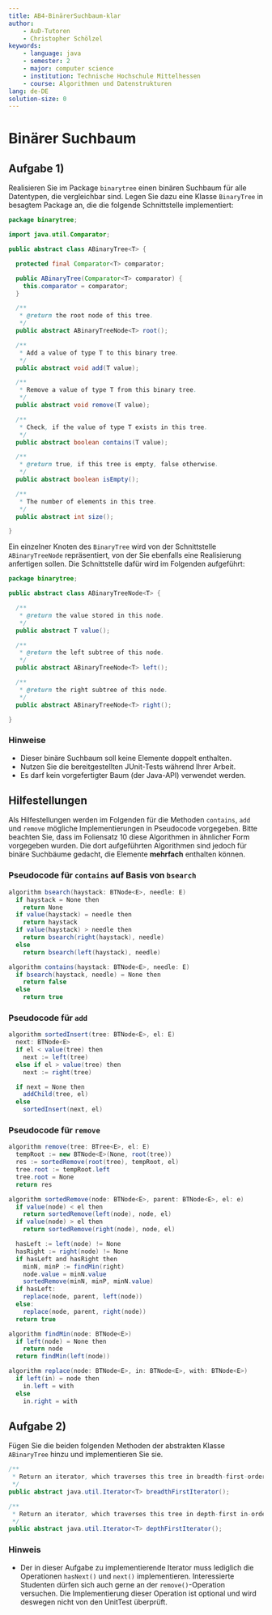 ```yaml
---
title: AB4-BinärerSuchbaum-klar
author:
    - AuD-Tutoren
    - Christopher Schölzel
keywords:
    - language: java
    - semester: 2
    - major: computer science
    - institution: Technische Hochschule Mittelhessen
    - course: Algorithmen und Datenstrukturen
lang: de-DE
solution-size: 0
---
```


# Binärer Suchbaum

## Aufgabe 1)

Realisieren Sie im Package `binarytree` einen binären Suchbaum für alle Datentypen, die vergleichbar sind.
Legen Sie dazu eine Klasse `BinaryTree` in besagtem Package an, die die folgende Schnittstelle implementiert:

```java
package binarytree;

import java.util.Comparator;

public abstract class ABinaryTree<T> {

  protected final Comparator<T> comparator;

  public ABinaryTree(Comparator<T> comparator) {
    this.comparator = comparator;
  }

  /**
   * @return the root node of this tree.
   */
  public abstract ABinaryTreeNode<T> root();

  /**
   * Add a value of type T to this binary tree.
   */
  public abstract void add(T value);

  /**
   * Remove a value of type T from this binary tree.
   */
  public abstract void remove(T value);

  /**
   * Check, if the value of type T exists in this tree.
   */
  public abstract boolean contains(T value);

  /**
   * @return true, if this tree is empty, false otherwise.
   */
  public abstract boolean isEmpty();

  /**
   * The number of elements in this tree.
   */
  public abstract int size();

}
```

Ein einzelner Knoten des `BinaryTree` wird von der Schnittstelle `ABinaryTreeNode` repräsentiert, von der Sie ebenfalls eine Realisierung anfertigen sollen.
Die Schnittstelle dafür wird im Folgenden aufgeführt:

```java
package binarytree;

public abstract class ABinaryTreeNode<T> {

  /**
   * @return the value stored in this node.
   */
  public abstract T value();

  /**
   * @return the left subtree of this node.
   */
  public abstract ABinaryTreeNode<T> left();

  /**
   * @return the right subtree of this node.
   */
  public abstract ABinaryTreeNode<T> right();

}
```

### Hinweise
* Dieser binäre Suchbaum soll keine Elemente doppelt enthalten.
* Nutzen Sie die bereitgestellten JUnit-Tests während Ihrer Arbeit.
* Es darf kein vorgefertigter Baum (der Java-API) verwendet werden.

## Hilfestellungen

Als Hilfestellungen werden im Folgenden für die Methoden `contains`, `add` und `remove` mögliche Implementierungen in Pseudocode vorgegeben.
Bitte beachten Sie, dass im Foliensatz 10 diese Algorithmen in ähnlicher Form vorgegeben wurden.
Die dort aufgeführten Algorithmen sind jedoch für binäre Suchbäume gedacht, die Elemente **mehrfach** enthalten können.

### Pseudocode für `contains` auf Basis von `bsearch`
```java
algorithm bsearch(haystack: BTNode<E>, needle: E)
  if haystack = None then
    return None
  if value(haystack) = needle then
    return haystack
  if value(haystack) > needle then
    return bsearch(right(haystack), needle)
  else
    return bsearch(left(haystack), needle)
```

```java
algorithm contains(haystack: BTNode<E>, needle: E)
  if bsearch(haystack, needle) = None then
    return false
  else
    return true
```

### Pseudocode für `add`
```java
algorithm sortedInsert(tree: BTNode<E>, el: E)
  next: BTNode<E>
  if el < value(tree) then
    next := left(tree)
  else if el > value(tree) then
    next := right(tree)

  if next = None then
    addChild(tree, el)
  else
    sortedInsert(next, el)
```

### Pseudocode für `remove`
```java
algorithm remove(tree: BTree<E>, el: E)
  tempRoot := new BTNode<E>(None, root(tree))
  res := sortedRemove(root(tree), tempRoot, el)
  tree.root := tempRoot.left
  tree.root = None
  return res

algorithm sortedRemove(node: BTNode<E>, parent: BTNode<E>, el: e)
  if value(node) < el then
    return sortedRemove(left(node), node, el)
  if value(node) > el then
    return sortedRemove(right(node), node, el)

  hasLeft := left(node) != None
  hasRight := right(node) != None
  if hasLeft and hasRight then
    minN, minP := findMin(right)
    node.value = minN.value
    sortedRemove(minN, minP, minN.value)
  if hasLeft:
    replace(node, parent, left(node))
  else:
    replace(node, parent, right(node))
  return true

algorithm findMin(node: BTNode<E>)
  if left(node) = None then
    return node
  return findMin(left(node))

algorithm replace(node: BTNode<E>, in: BTNode<E>, with: BTNode<E>)
  if left(in) = node then
    in.left = with
  else
    in.right = with
```

## Aufgabe 2)

Fügen Sie die beiden folgenden Methoden der abstrakten Klasse `ABinaryTree` hinzu und implementieren Sie sie.

```java
/**
 * Return an iterator, which traverses this tree in breadth-first-order.
 */
public abstract java.util.Iterator<T> breadthFirstIterator();

/**
 * Return an iterator, which traverses this tree in depth-first in-order.
 */
public abstract java.util.Iterator<T> depthFirstIterator();
```

### Hinweis
* Der in dieser Aufgabe zu implementierende Iterator muss lediglich die Operationen `hasNext()` und `next()` implementieren. Interessierte Studenten dürfen sich auch gerne an der `remove()`-Operation versuchen. Die Implementierung dieser Operation ist optional und wird deswegen nicht von den UnitTest überprüft.
